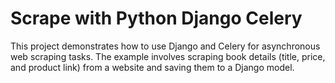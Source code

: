 
# Scrape with Python Django Celery 

This project demonstrates how to use Django and Celery for asynchronous web scraping tasks. The example involves scraping book details (title, price, and product link) from a website and saving them to a Django model.

